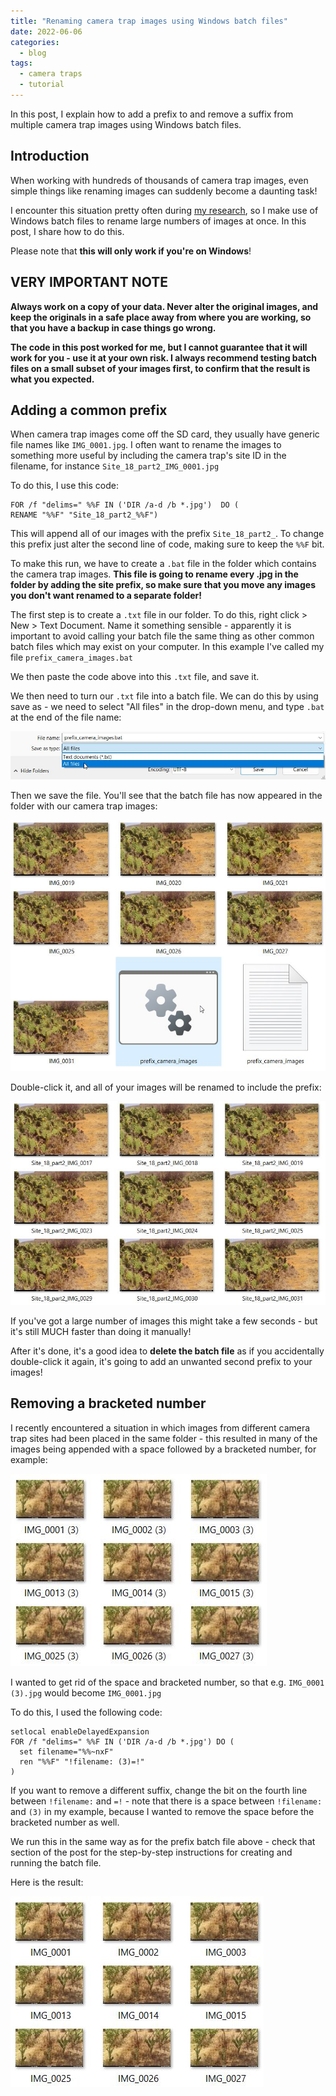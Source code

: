 ```yaml
---
title: "Renaming camera trap images using Windows batch files"
date: 2022-06-06
categories:
  - blog
tags:
  - camera traps
  - tutorial
---
```


In this post, I explain how to add a prefix to and remove a suffix from multiple camera trap images using Windows batch files.

## Introduction

When working with hundreds of thousands of camera trap images, even simple things like renaming images can suddenly become a daunting task!

I encounter this situation pretty often during [my research](https://www.zooniverse.org/projects/peter-dot-stewart/prickly-pear-project-kenya), so I make use of Windows batch files to rename large numbers of images at once. In this post, I share how to do this.

Please note that **this will only work if you're on Windows**!

## VERY IMPORTANT NOTE

**Always work on a copy of your data. Never alter the original images, and keep the originals in a safe place away from where you are working, so that you have a backup in case things go wrong.**

**The code in this post worked for me, but I cannot guarantee that it will work for you - use it at your own risk. I always recommend testing batch files on a small subset of your images first, to confirm that the result is what you expected.**

## Adding a common prefix

When camera trap images come off the SD card, they usually have generic file names like `IMG_0001.jpg`. I often want to rename the images to something more useful by including the camera trap's site ID in the filename, for instance `Site_18_part2_IMG_0001.jpg`

To do this, I use this code:

```batch
FOR /f "delims=" %%F IN ('DIR /a-d /b *.jpg')  DO (
RENAME "%%F" "Site_18_part2_%%F")
```

This will append all of our images with the prefix `Site_18_part2_`. To change this prefix just alter the second line of code, making sure to keep the `%%F` bit.

To make this run, we have to create a `.bat` file in the folder which contains the camera trap images. **This file is going to rename every .jpg in the folder by adding the site prefix, so make sure that you move any images you don't want renamed to a separate folder!**

The first step is to create a `.txt` file in our folder. To do this, right click > New > Text Document. Name it something sensible - apparently it is important to avoid calling your batch file the same thing as other common batch files which may exist on your computer. In this example I've called my file `prefix_camera_images.bat`

We then paste the code above into this `.txt` file, and save it.

We then need to turn our `.txt` file into a batch file. We can do this by using save as - we need to select "All files" in the drop-down menu, and type `.bat` at the end of the file name:

![](/assets/images/post_images/useful_batch_files/save_as.jpg)

Then we save the file. You'll see that the batch file has now appeared in the folder with our camera trap images:

![](/assets/images/post_images/useful_batch_files/prefix_before.jpg)

Double-click it, and all of your images will be renamed to include the prefix:

![](/assets/images/post_images/useful_batch_files/prefix_after.jpg)

If you've got a large number of images this might take a few seconds - but it's still MUCH faster than doing it manually!

After it's done, it's a good idea to **delete the batch file** as if you accidentally double-click it again, it's going to add an unwanted second prefix to your images!

## Removing a bracketed number

I recently encountered a situation in which images from different camera trap sites had been placed in the same folder - this resulted in many of the images being appended with a space followed by a bracketed number, for example:

![](/assets/images/post_images/useful_batch_files/before.jpg)

I wanted to get rid of the space and bracketed number, so that e.g. `IMG_0001 (3).jpg` would become `IMG_0001.jpg`

To do this, I used the following code:

```batch
setlocal enableDelayedExpansion
FOR /f "delims=" %%F IN ('DIR /a-d /b *.jpg') DO (
  set filename="%%~nxF"
  ren "%%F" "!filename: (3)=!"
)
```

If you want to remove a different suffix, change the bit on the fourth line between `!filename:` and `=!` - note that there is a space between `!filename:` and `(3)` in my example, because I wanted to remove the space before the bracketed number as well.

We run this in the same way as for the prefix batch file above - check that section of the post for the step-by-step instructions for creating and running the batch file.

Here is the result:

![](/assets/images/post_images/useful_batch_files/after.jpg)
